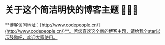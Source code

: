 # 关于这个简洁明快的博客主题 🤘🤘🤘

**博客访问地址：[http://www.codepeople.cn/](http://www.codepeople.cn/)**。若您喜欢这个新的博客主题，请给我个star以示鼓励吧，欢迎大家使用。

